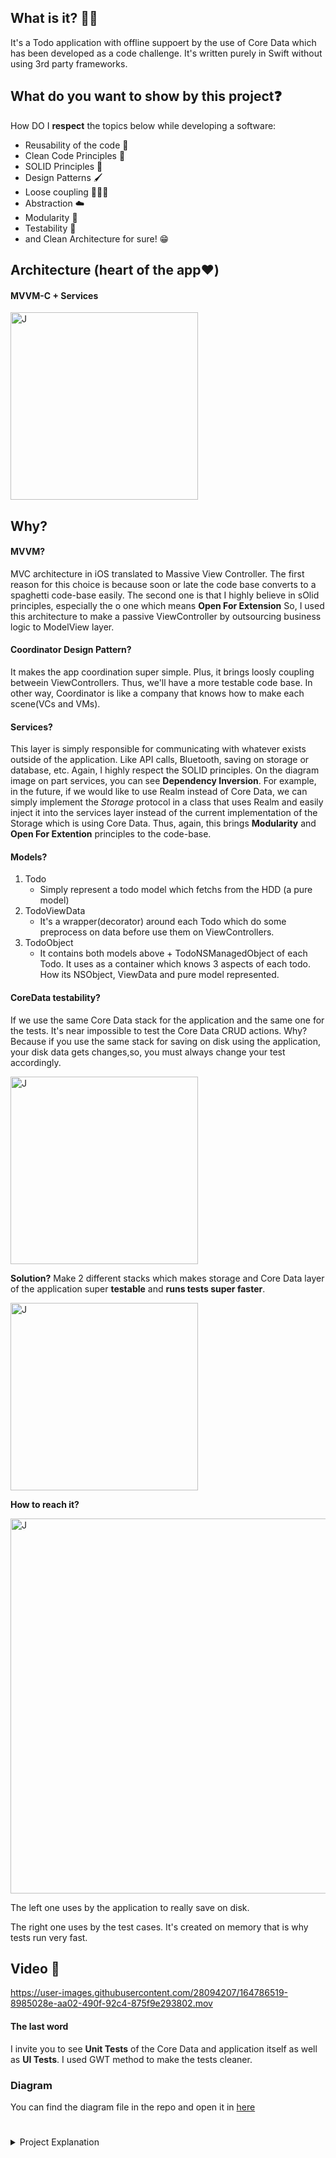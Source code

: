 
## What is it? 🙋🏻

It's a Todo application with offline suppoert by the use of Core Data which has been developed as a code challenge. It's written purely in Swift without using 3rd party frameworks.


## What do you want to show by this project❓

How DO I **respect** the topics below while developing a software:

* Reusability of the code 🔁
* Clean Code Principles 🧼
* SOLID Principles 🥰
* Design Patterns 🖌
* Loose coupling 🙇🏻‍♂️
* Abstraction ☁️
* Modularity 🧱
* Testability 🧪
* and Clean Architecture for sure! 😁

## Architecture (heart of the app❤️)
#### MVVM-C + Services

<img src="https://www.uplooder.net/img/image/46/4aaf75fe14df0917b9a23bee6abee30b/architecture-diagram.jpg" alt="J" width="300"/>


## Why?
#### MVVM?
MVC architecture in iOS translated to Massive View Controller. The first reason for this choice is because soon or late the code base converts to a spaghetti code-base easily.  The second one is that I highly believe in sOlid principles, especially the o one which means **Open For Extension** So, I used this architecture to make a passive ViewController by outsourcing business logic to ModelView layer.

#### Coordinator Design Pattern?
It makes the app coordination super simple. Plus, it brings loosly coupling betweein ViewControllers. Thus, we'll have a more testable code base. In other way, Coordinator is like a company that knows how to make each scene(VCs and VMs).

#### Services?
This layer is simply responsible for communicating with whatever exists outside of the application. Like API calls, Bluetooth, saving on storage or database, etc.
Again, I highly respect the SOLID principles. On the diagram image on part services, you can see **Dependency Inversion**. For example, in the future, if we would like to use Realm instead of Core Data, we can simply implement the *Storage* protocol in a class that uses Realm and easily inject it into the services layer instead of the current implementation of the Storage which is using Core Data. Thus, again, this brings **Modularity** and **Open For Extention** principles to the code-base.

#### Models?

1. Todo
    * Simply represent a todo model which fetchs from the HDD (a pure model)
2. TodoViewData
    * It's a wrapper(decorator) around each Todo which do some preprocess on data before use them on ViewControllers.
3. TodoObject
   * It contains both models above + TodoNSManagedObject of each Todo. It uses as a container which knows 3 aspects of each todo. How its NSObject, ViewData and pure model represented.

#### CoreData testability?

If we use the same Core Data stack for the application and the same one for the tests. It's near impossible to test the Core Data CRUD actions.
Why? Because if you use the same stack for saving on disk using the application, your disk data gets changes,so, you must always change your test accordingly.

<img src="https://www.uplooder.net/img/image/13/fc5c2227e79f65b8313313bd84bdabd4/simple.png" alt="J" width="300"/>

**Solution?**
Make 2 different stacks which makes storage and Core Data layer of the application super **testable** and **runs tests super faster**.

<img src="https://www.uplooder.net/img/image/28/728fb3e26193ed163305f680e3b72fdb/medium.png" alt="J" width="300"/>


**How to reach it?**

<img src="https://www.uplooder.net/img/image/99/80402952ef313e980b9ac940a569e937/Untitled-3.jpeg" alt="J" width="600"/>

The left one uses by the application to really save on disk.

The right one uses by the test cases. It's created on memory that is why tests run very fast.

## Video 🎥

https://user-images.githubusercontent.com/28094207/164786519-8985028e-aa02-490f-92c4-875f9e293802.mov




#### The last word
I invite you to see **Unit Tests** of the Core Data and application itself as well as **UI Tests**. I used GWT method to make the tests cleaner.

### Diagram
You can find the diagram file in the repo and open it in [here](draw.io) 


#
#
#
#
<details>
<summary>Project Explanation</summary>
<br>

# GetirTodo
## Project:

We would like you to build a simple "to-do" app which consists of tasks in list and task detail in detail screen.

### Technical Requirements:

* Feel free to use any architecture or design pattern
* Do not use any reactive paradigm (SwiftUI, RxSwift etc.)
* You can build the user interface with XIBs || Storyboards || Code
* For the local storage, you should use Realm or CoreData

### Evaluation Criteria:

* For the local storage, you should use Realm or CoreData
* Keep code as clean as possible
* Your code should be easy to maintain
* Do not try to build a fancy UI, your implementation details are more important
* Consistency on code convention and indentation
* Library usage (No more and less than required)
* Git usage
* A README.md which describes technical details/decisions
* Unit Tests or UI Tests are bonus

### Submission:

After completing the assignment, create a pull request to `main` branch.
Then please send an email to the People Department with the link of the GitHub repo.
</details>
